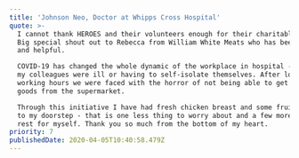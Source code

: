 ```yaml
---
title: 'Johnson Neo, Doctor at Whipps Cross Hospital'
quote: >-
  I cannot thank HEROES and their volunteers enough for their charitable act.
  Big special shout out to Rebecca from William White Meats who has been so kind
  and helpful.

  COVID-19 has changed the whole dynamic of the workplace in hospital - many of
  my colleagues were ill or having to self-isolate themselves. After long
  working hours we were faced with the horror of not being able to get fresh
  goods from the supermarket.

  Through this initiative I have had fresh chicken breast and some fruits sent
  to my doorstep - that is one less thing to worry about and a few more hours of
  rest for myself. Thank you so much from the bottom of my heart.
priority: 7
publishedDate: 2020-04-05T10:40:58.479Z
---
```

